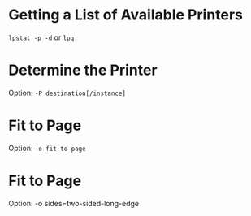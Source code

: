 # Getting a List of Available Printers

`lpstat -p -d` or `lpq`

# Determine the Printer

Option: `-P destination[/instance]`

# Fit to Page 

Option: `-o fit-to-page`

# Fit to Page 

Option: -o sides=two-sided-long-edge
